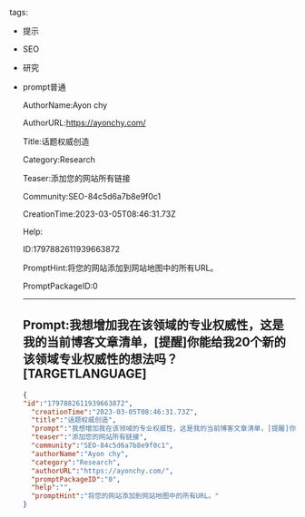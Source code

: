  tags: 
- 提示
- SEO
- 研究
- prompt普通

  AuthorName:Ayon chy

  AuthorURL:https://ayonchy.com/

  Title:话题权威创造

  Category:Research

  Teaser:添加您的网站所有链接

  Community:SEO-84c5d6a7b8e9f0c1

  CreationTime:2023-03-05T08:46:31.73Z

  Help:

  ID:1797882611939663872

  PromptHint:将您的网站添加到网站地图中的所有URL。

  PromptPackageID:0

  ---

  ## Prompt:我想增加我在该领域的专业权威性，这是我的当前博客文章清单，[提醒]你能给我20个新的该领域专业权威性的想法吗？[TARGETLANGUAGE]

  ```json
  {
  "id":"1797882611939663872",
    "creationTime":"2023-03-05T08:46:31.73Z",
    "title":"话题权威创造",
    "prompt":"我想增加我在该领域的专业权威性，这是我的当前博客文章清单，[提醒]你能给我20个新的该领域专业权威性的想法吗？[TARGETLANGUAGE]",
    "teaser":"添加您的网站所有链接",
    "community":"SEO-84c5d6a7b8e9f0c1",
    "authorName":"Ayon chy",
    "category":"Research",
    "authorURL":"https://ayonchy.com/",
    "promptPackageID":"0",
    "help":"",
    "promptHint":"将您的网站添加到网站地图中的所有URL。"
  }
  ```
